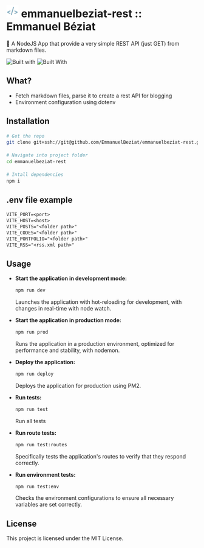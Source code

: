 # ![Emmanuel Béziat Logo](public/favicons/favicon-32x32.png) emmanuelbeziat-rest :: Emmanuel Béziat

🎲 A NodeJS App that provide a very simple REST API (just GET) from markdown files.

![Built with](https://img.shields.io/badge/built_with-fastify-blue.svg?style=flat) ![Built With](https://img.shields.io/badge/built_with-nunjucks-green.svg?style=flat
)

## What?

- Fetch markdown files, parse it to create a rest API for blogging
- Environment configuration using dotenv

## Installation

```bash
# Get the repo
git clone git+ssh://git@github.com/EmmanuelBeziat/emmanuelbeziat-rest.git

# Navigate into project folder
cd emmanuelbeziat-rest

# Intall dependencies
npm i
```

## .env file example

```env
VITE_PORT=<port>
VITE_HOST=<host>
VITE_POSTS="<folder path>"
VITE_CODES="<folder path>"
VITE_PORTFOLIO="<folder path>"
VITE_RSS="<rss.xml path>"

```

## Usage

- **Start the application in development mode:**
  ```bash
  npm run dev
  ```
  Launches the application with hot-reloading for development, with changes in real-time with node watch.

- **Start the application in production mode:**
  ```bash
  npm run prod
  ```
  Runs the application in a production environment, optimized for performance and stability, with nodemon.

- **Deploy the application:**
  ```bash
  npm run deploy
  ```
  Deploys the application for production using PM2.

- **Run tests:**
  ```bash
  npm run test
  ```
  Run all tests

- **Run route tests:**
  ```bash
  npm run test:routes
  ```
  Specifically tests the application's routes to verify that they respond correctly.

- **Run environment tests:**
  ```bash
  npm run test:env
  ```
	Checks the environment configurations to ensure all necessary variables are set correctly.

## License

This project is licensed under the MIT License.
